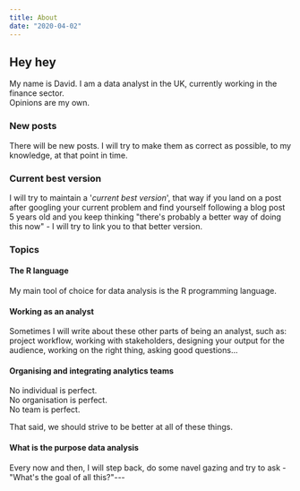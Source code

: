 ```yaml
---
title: About
date: "2020-04-02"
---
```


## Hey hey
My name is David. I am a data analyst in the UK, currently working in the finance sector.  
Opinions are my own.

### New posts
There will be new posts. I will try to make them as correct as possible, to my knowledge, at that point in time.  

### Current best version
I will try to maintain a '*current best version*', that way if you land on a post after googling your current problem and find yourself following a blog post 5 years old and you keep thinking "there's probably a better way of doing this now" - I will try to link you to that better version.

### Topics

#### The R language
My main tool of choice for data analysis is the R programming language. 

#### Working as an analyst
Sometimes I will write about these other parts of being an analyst, such as: project workflow, working with stakeholders, designing your output for the audience, working on the right thing, asking good questions...

#### Organising and integrating analytics teams
No individual is perfect.  
No organisation is perfect.  
No team is perfect.  

That said, we should strive to be better at all of these things. 

#### What is the purpose data analysis
Every now and then, I will step back, do some navel gazing and try to ask - "What's the goal of all this?"---
